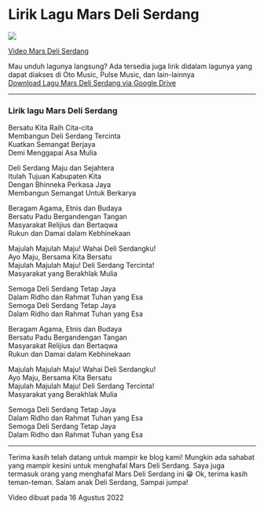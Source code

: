 # Lirik Lagu Mars Deli Serdang

![](https://github.com/LIGMATV/LIGMATV/assets/143163098/fa2ec620-8aa4-45dc-8096-153af3a86779)

[Video Mars Deli Serdang](https://youtu.be/GGJjr2YsTv4)

Mau unduh lagunya langsung? Ada tersedia juga lirik didalam lagunya yang
dapat diakses di Oto Music, Pulse Music, dan lain-lainnya  
[Download Lagu Mars Deli Serdang via Google
Drive](https://drive.google.com/file/d/1LP2ZbmqOb3GBeUagzpWRTrTEAYiDCJf0/view?usp=drivesdk)


***


### Lirik lagu Mars Deli Serdang

Bersatu Kita Raih Cita-cita  
Membangun Deli Serdang Tercinta  
Kuatkan Semangat Berjaya  
Demi Menggapai Asa Mulia

Deli Serdang Maju dan Sejahtera  
Itulah Tujuan Kabupaten Kita  
Dengan Bhinneka Perkasa Jaya  
Membangun Semangat Untuk Berkarya

Beragam Agama, Etnis dan Budaya  
Bersatu Padu Bergandengan Tangan  
Masyarakat Relijius dan Bertaqwa  
Rukun dan Damai dalam Kebhinekaan

Majulah Majulah Maju! Wahai Deli Serdangku!  
Ayo Maju, Bersama Kita Bersatu  
Majulah Majulah Maju! Deli Serdang Tercinta!  
Masyarakat yang Berakhlak Mulia

Semoga Deli Serdang Tetap Jaya  
Dalam Ridho dan Rahmat Tuhan yang Esa  
Semoga Deli Serdang Tetap Jaya  
Dalam Ridho dan Rahmat Tuhan yang Esa

Beragam Agama, Etnis dan Budaya  
Bersatu Padu Bergandengan Tangan  
Masyarakat Relijius dan Bertaqwa  
Rukun dan Damai dalam Kebhinekaan

Majulah Majulah Maju! Wahai Deli Serdangku!  
Ayo Maju, Bersama Kita Bersatu  
Majulah Majulah Maju! Deli Serdang Tercinta!  
Masyarakat yang Berakhlak Mulia

Semoga Deli Serdang Tetap Jaya  
Dalam Ridho dan Rahmat Tuhan yang Esa  
Semoga Deli Serdang Tetap Jaya  
Dalam Ridho dan Rahmat Tuhan yang Esa

***

Terima kasih telah datang untuk mampir ke blog kami! Mungkin ada sahabat
yang mampir kesini untuk menghafal Mars Deli Serdang. Saya juga termasuk
orang yang menghafal Mars Deli Serdang ini 😁 Ok, terima kasih
teman-teman. Salam anak Deli Serdang, Sampai jumpa!

Video dibuat pada 16 Agustus 2022  

[date-created]: 2023/06/10